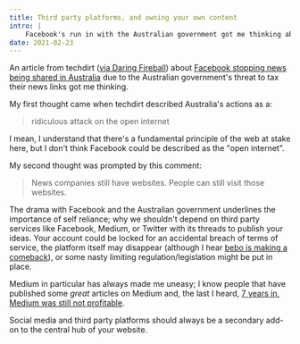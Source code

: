 ```yaml
---
title: Third party platforms, and owning your own content
intro: |
    Facebook's run in with the Australian government got me thinking about how important it is not to depend on third parties to publish your ideas.
date: 2021-02-23
---
```


An article from techdirt ([via Daring Fireball](https://daringfireball.net/linked/2021/02/18/newton-facebook-australian)) about [Facebook stopping news being shared in Australia](https://www.techdirt.com/articles/20210217/22383446265/bizarre-reaction-to-facebooks-decision-to-get-out-news-business-australia.shtml) due to the Australian government's threat to tax their news links got me thinking.

My first thought came when techdirt described Australia's actions as a:

> ridiculous attack on the open internet

I mean, I understand that there's a fundamental principle of the web at stake here, but I don't think Facebook could be described as the "open internet".

My second thought was prompted by this comment:

> News companies still have websites. People can still visit those websites.

The drama with Facebook and the Australian government underlines the importance of self reliance; why we shouldn't depend on third party services like Facebook, Medium, or Twitter with its threads to publish your ideas. Your account could be locked for an accidental breach of terms of service, the platform itself may disappear (although I hear [bebo is making a comeback](https://www.businessinsider.com/bebo-social-media-return-back-february-2021-1?r=US&IR=T)), or some nasty limiting regulation/legislation might be put in place.

Medium in particular has always made me uneasy; I know people that have published some *great* articles on Medium and, the last I heard, [7 years in, Medium was still not profitable](https://www.niemanlab.org/2019/03/the-long-complicated-and-extremely-frustrating-history-of-medium-2012-present/).

Social media and third party platforms should always be a secondary add-on to the central hub of your website.
